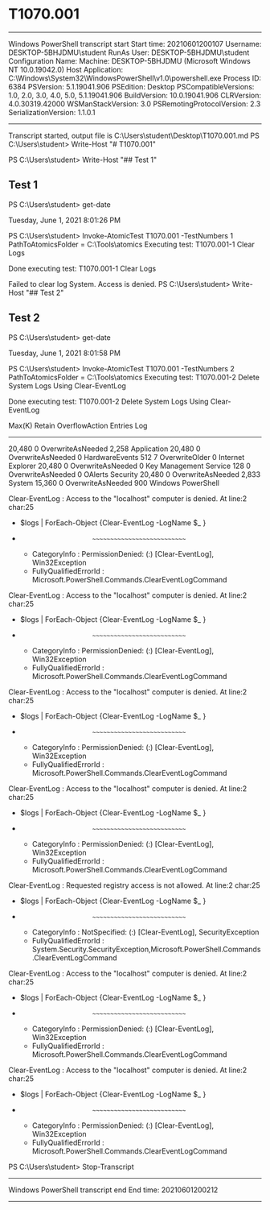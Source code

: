 # T1070.001

**********************
Windows PowerShell transcript start
Start time: 20210601200107
Username: DESKTOP-5BHJDMU\student
RunAs User: DESKTOP-5BHJDMU\student
Configuration Name: 
Machine: DESKTOP-5BHJDMU (Microsoft Windows NT 10.0.19042.0)
Host Application: C:\Windows\System32\WindowsPowerShell\v1.0\powershell.exe
Process ID: 6384
PSVersion: 5.1.19041.906
PSEdition: Desktop
PSCompatibleVersions: 1.0, 2.0, 3.0, 4.0, 5.0, 5.1.19041.906
BuildVersion: 10.0.19041.906
CLRVersion: 4.0.30319.42000
WSManStackVersion: 3.0
PSRemotingProtocolVersion: 2.3
SerializationVersion: 1.1.0.1
**********************
Transcript started, output file is C:\Users\student\Desktop\T1070.001.md
PS C:\Users\student> Write-Host "# T1070.001"

PS C:\Users\student> Write-Host "## Test 1"

## Test 1
PS C:\Users\student> get-date

Tuesday, June 1, 2021 8:01:26 PM


PS C:\Users\student> Invoke-AtomicTest T1070.001 -TestNumbers 1
PathToAtomicsFolder = C:\Tools\atomics
Executing test:
T1070.001-1 Clear Logs

Done executing test:
T1070.001-1 Clear Logs

Failed to clear log System.
Access is denied.
PS C:\Users\student> Write-Host "## Test 2"

## Test 2
PS C:\Users\student> get-date

Tuesday, June 1, 2021 8:01:58 PM


PS C:\Users\student> Invoke-AtomicTest T1070.001 -TestNumbers 2
PathToAtomicsFolder = C:\Tools\atomics
Executing test:
T1070.001-2 Delete System Logs Using Clear-EventLog

Done executing test:
T1070.001-2 Delete System Logs Using Clear-EventLog


  Max(K) Retain OverflowAction        Entries Log
  ------ ------ --------------        ------- ---
  20,480      0 OverwriteAsNeeded       2,258 Application
  20,480      0 OverwriteAsNeeded           0 HardwareEvents
     512      7 OverwriteOlder              0 Internet Explorer
  20,480      0 OverwriteAsNeeded           0 Key Management Service
     128      0 OverwriteAsNeeded           0 OAlerts
                                              Security
  20,480      0 OverwriteAsNeeded       2,833 System
  15,360      0 OverwriteAsNeeded         900 Windows PowerShell


Clear-EventLog : Access to the "localhost" computer is denied.
At line:2 char:25
+ $logs | ForEach-Object {Clear-EventLog -LogName $_ }
+                         ~~~~~~~~~~~~~~~~~~~~~~~~~~
    + CategoryInfo          : PermissionDenied: (:) [Clear-EventLog], Win32Exception
    + FullyQualifiedErrorId : Microsoft.PowerShell.Commands.ClearEventLogCommand

Clear-EventLog : Access to the "localhost" computer is denied.
At line:2 char:25
+ $logs | ForEach-Object {Clear-EventLog -LogName $_ }
+                         ~~~~~~~~~~~~~~~~~~~~~~~~~~
    + CategoryInfo          : PermissionDenied: (:) [Clear-EventLog], Win32Exception
    + FullyQualifiedErrorId : Microsoft.PowerShell.Commands.ClearEventLogCommand

Clear-EventLog : Access to the "localhost" computer is denied.
At line:2 char:25
+ $logs | ForEach-Object {Clear-EventLog -LogName $_ }
+                         ~~~~~~~~~~~~~~~~~~~~~~~~~~
    + CategoryInfo          : PermissionDenied: (:) [Clear-EventLog], Win32Exception
    + FullyQualifiedErrorId : Microsoft.PowerShell.Commands.ClearEventLogCommand

Clear-EventLog : Access to the "localhost" computer is denied.
At line:2 char:25
+ $logs | ForEach-Object {Clear-EventLog -LogName $_ }
+                         ~~~~~~~~~~~~~~~~~~~~~~~~~~
    + CategoryInfo          : PermissionDenied: (:) [Clear-EventLog], Win32Exception
    + FullyQualifiedErrorId : Microsoft.PowerShell.Commands.ClearEventLogCommand

Clear-EventLog : Requested registry access is not allowed.
At line:2 char:25
+ $logs | ForEach-Object {Clear-EventLog -LogName $_ }
+                         ~~~~~~~~~~~~~~~~~~~~~~~~~~
    + CategoryInfo          : NotSpecified: (:) [Clear-EventLog], SecurityException
    + FullyQualifiedErrorId : System.Security.SecurityException,Microsoft.PowerShell.Commands.ClearEventLogCommand

Clear-EventLog : Access to the "localhost" computer is denied.
At line:2 char:25
+ $logs | ForEach-Object {Clear-EventLog -LogName $_ }
+                         ~~~~~~~~~~~~~~~~~~~~~~~~~~
    + CategoryInfo          : PermissionDenied: (:) [Clear-EventLog], Win32Exception
    + FullyQualifiedErrorId : Microsoft.PowerShell.Commands.ClearEventLogCommand

Clear-EventLog : Access to the "localhost" computer is denied.
At line:2 char:25
+ $logs | ForEach-Object {Clear-EventLog -LogName $_ }
+                         ~~~~~~~~~~~~~~~~~~~~~~~~~~
    + CategoryInfo          : PermissionDenied: (:) [Clear-EventLog], Win32Exception
    + FullyQualifiedErrorId : Microsoft.PowerShell.Commands.ClearEventLogCommand

PS C:\Users\student> Stop-Transcript
**********************
Windows PowerShell transcript end
End time: 20210601200212
**********************
